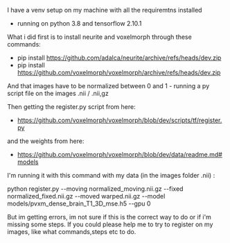 I have a venv setup on my machine with all the requiremtns installed
- running on python 3.8 and tensorflow 2.10.1

What i did first is to install neurite and voxelmorph through these commands:
- pip install https://github.com/adalca/neurite/archive/refs/heads/dev.zip
- pip install https://github.com/voxelmorph/voxelmorph/archive/refs/heads/dev.zip

And that images have to be normalized between 0 and 1 - running a py script file on the images .nii / .nii,gz

Then getting the register.py script from here: 
- https://github.com/voxelmorph/voxelmorph/blob/dev/scripts/tf/register.py
  
and the weights from here:
- https://github.com/voxelmorph/voxelmorph/blob/dev/data/readme.md#models

I'm running it with this command with my data (in the images folder .nii) :

python register.py     --moving normalized_moving.nii.gz --fixed normalized_fixed.nii.gz --moved warped.nii.gz --model models/pvxm_dense_brain_T1_3D_mse.h5 --gpu 0

But im getting errors, im not sure if this is the correct way to do or if i'm missing some steps. If you could please help me to try to register on my images, like what commands,steps etc to do.
